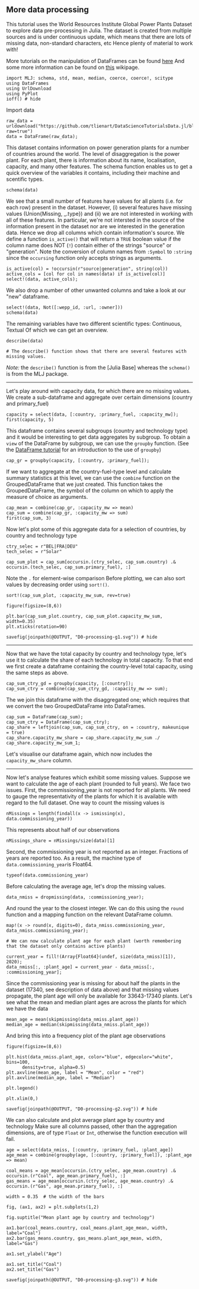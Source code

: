 <!--This file was generated, do not modify it.-->
## More data processing

This tutorial uses the World Resources Institute Global Power Plants Dataset to explore data pre-processing in Julia.
The dataset is created from multiple sources and is under continuous update, which means that there are lots of missing data, non-standard characters, etc
Hence plenty of material to work with!

More tutorials on the manipulation of DataFrames can be found [here](https://github.com/bkamins/Julia-DataFrames-Tutorial)
And some more information can be found on [this](https://en.wikibooks.org/wiki/Introducing_Julia/DataFrames) wikipage.

```julia:ex1
import MLJ: schema, std, mean, median, coerce, coerce!, scitype
using DataFrames
using UrlDownload
using PyPlot
ioff() # hide
```

Import data

```julia:ex2
raw_data = urldownload("https://github.com/tlienart/DataScienceTutorialsData.jl/blob/master/data/wri_global_power_plant_db_be_022020.csv?raw=true")
data = DataFrame(raw_data);
```

This dataset contains information on power generation plants for a number of countries around the world.
The level of disaggregation is the power plant. For each plant, there is information about its name, localisation, capacity, and many other features.
The schema function enables us to get a quick overview of the variables it contains, including their machine and scentific types.

```julia:ex3
schema(data)
```

We see that a small number of features have values for all plants (i.e. for each row) present in the dataset.
However, (i) several features have missing values (Union{Missing, _.type}) and (ii) we are not interested in working with all of these features.
In particular, we're not intersted in the source of the information present in the dataset nor are we interested in the generation data.
Hence we drop all columns which contain information's source.
We define a function `is_active()` that will return a `TRUE` boolean value if the column name does NOT (`!`) contain either of the strings "source" or "generation".
Note the conversion of column names from `:Symbol` to `:string` since the `occursing` function only accepts strings as arguments.

```julia:ex4
is_active(col) = !occursin(r"source|generation", string(col))
active_cols = [col for col in names(data) if is_active(col)]
select!(data, active_cols);
```

We also drop a number of other unwanted columns and take a look at our "new" dataframe.

```julia:ex5
select!(data, Not([:wepp_id, :url, :owner]))
schema(data)
```

The remaining variables have two different scientific types: Continuous, Textual
Of which we can get an overview.

```julia:ex6
describe(data)

# The describe() function shows that there are several features with missing values.
```

*Note:* the `describe()` function is from the [Julia Base] whereas the `schema()` is from the MLJ package.

---
Let's play around with capacity data, for which there are no missing values. We create a sub-dataframe and aggregate over certain dimensions (country and primary_fuel)

```julia:ex7
capacity = select(data, [:country, :primary_fuel, :capacity_mw]);
first(capacity, 5)
```

This dataframe contains several subgroups (country and technology type) and it would be interesting to get data aggregates by subgroup.
To obtain a `view` of the DataFrame by subgroup, we can use the `groupby` function.
(See the [DataFrame tutorial](https://alan-turing-institute.github.io/DataScienceTutorials.jl/data/dataframe/#groupby) for an introduction to the use of `groupby`)

```julia:ex8
cap_gr = groupby(capacity, [:country, :primary_fuel]);
```

If we want to aggregate at the country-fuel-type level and calculate summary statistics at this level, we can use the `combine` function on the GroupedDataFrame that we just created.
This function takes the GroupedDataFrame, the symbol of the column on which to apply the measure of choice as arguments.

```julia:ex9
cap_mean = combine(cap_gr, :capacity_mw => mean)
cap_sum = combine(cap_gr, :capacity_mw => sum)
first(cap_sum, 3)
```

Now let's plot some of this aggregate data for a selection of countries, by country and technology type

```julia:ex10
ctry_selec = r"BEL|FRA|DEU"
tech_selec = r"Solar"

cap_sum_plot = cap_sum[occursin.(ctry_selec, cap_sum.country) .& occursin.(tech_selec, cap_sum.primary_fuel), :]
```

Note the `.` for element-wise comparison
Before plotting, we can also sort values by decreasing order using `sort!()`.

```julia:ex11
sort!(cap_sum_plot, :capacity_mw_sum, rev=true)

figure(figsize=(8,6))

plt.bar(cap_sum_plot.country, cap_sum_plot.capacity_mw_sum, width=0.35)
plt.xticks(rotation=90)

savefig(joinpath(@OUTPUT, "D0-processing-g1.svg")) # hide
```

---
Now that we have the total capacity by country and technology type, let's use it to calculate the share of each technology in total capacity.
To that end we first create a dataframe containing the country-level total capacity, using the same steps as above.

```julia:ex12
cap_sum_ctry_gd = groupby(capacity, [:country]);
cap_sum_ctry = combine(cap_sum_ctry_gd, :capacity_mw => sum);
```

The we join this dataframe with the disaggregated one; which requires that we convert the two GroupedDataFrame into DataFrames.

```julia:ex13
cap_sum = DataFrame(cap_sum);
cap_sum_ctry = DataFrame(cap_sum_ctry);
cap_share = leftjoin(cap_sum, cap_sum_ctry, on = :country, makeunique = true)
cap_share.capacity_mw_share = cap_share.capacity_mw_sum ./ cap_share.capacity_mw_sum_1;
```

Let's visualise our dataframe again, which now includes the `capacity_mw_share` column.

---
Now let's analyse features which exhibit some missing values.
Suppose we want to calculate the age of each plant (rounded to full years). We face two issues.
First, the commissioning_year is not reported for all plants.
We need to gauge the representativity of the plants for which it is available with regard to the full dataset.
One way to count the missing values is

```julia:ex14
nMissings = length(findall(x -> ismissing(x), data.commissioning_year))
```

This represents about half of our observations

```julia:ex15
nMissings_share = nMissings/size(data)[1]
```

Second, the commissioning year is not reported as an integer. Fractions of years are reported too.
As a result, the machine type of `data.commissioning_year`is Float64.

```julia:ex16
typeof(data.commissioning_year)
```

Before calculating the average age, let's drop the missing values.

```julia:ex17
data_nmiss = dropmissing(data, :commissioning_year);
```

And round the year to the closest integer. We can do this using the `round` function and a mapping function on the relevant DataFrame column.

```julia:ex18
map!(x -> round(x, digits=0), data_nmiss.commissioning_year, data_nmiss.commissioning_year);

# We can now calculate plant age for each plant (worth remembering that the dataset only contains active plants)

current_year = fill!(Array{Float64}(undef, size(data_nmiss)[1]), 2020);
data_nmiss[:, :plant_age] = current_year - data_nmiss[:, :commissioning_year];
```

Since the commissioning year is missing for about half the plants in the dataset (17340, see description of data above) and that missing values propagate,
the plant age will only be available for 33643-17340 plants.
Let's see what the mean and median plant ages are across the plants for which we have the data

```julia:ex19
mean_age = mean(skipmissing(data_nmiss.plant_age))
median_age = median(skipmissing(data_nmiss.plant_age))
```

And bring this into a frequency plot of the plant age observations

```julia:ex20
figure(figsize=(8,6))

plt.hist(data_nmiss.plant_age, color="blue", edgecolor="white", bins=100,
      density=true, alpha=0.5)
plt.axvline(mean_age, label = "Mean", color = "red")
plt.axvline(median_age, label = "Median")

plt.legend()

plt.xlim(0,)

savefig(joinpath(@OUTPUT, "D0-processing-g2.svg")) # hide
```

We can also calculate and plot average plant age by country and technology
Make sure all columns passed, other than the aggregation dimensions, are of type `Float` or `Int`, otherwise the function execution will fail.

```julia:ex21
age = select(data_nmiss, [:country, :primary_fuel, :plant_age])
age_mean = combine(groupby(age, [:country, :primary_fuel]), :plant_age => mean)

coal_means = age_mean[occursin.(ctry_selec, age_mean.country) .& occursin.(r"Coal", age_mean.primary_fuel), :]
gas_means = age_mean[occursin.(ctry_selec, age_mean.country) .& occursin.(r"Gas", age_mean.primary_fuel), :]

width = 0.35  # the width of the bars

fig, (ax1, ax2) = plt.subplots(1,2)

fig.suptitle("Mean plant age by country and technology")

ax1.bar(coal_means.country, coal_means.plant_age_mean, width, label="Coal")
ax2.bar(gas_means.country, gas_means.plant_age_mean, width, label="Gas")

ax1.set_ylabel("Age")

ax1.set_title("Coal")
ax2.set_title("Gas")

savefig(joinpath(@OUTPUT, "D0-processing-g3.svg")) # hide
```

